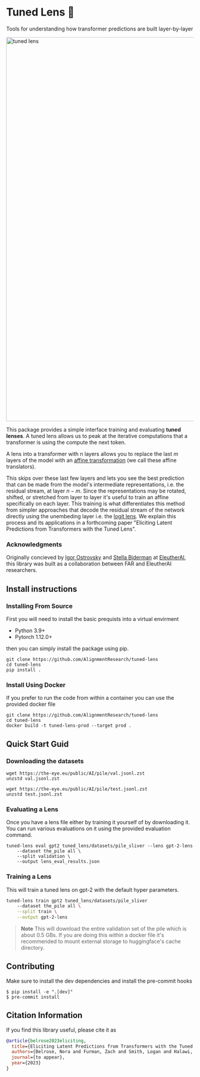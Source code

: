 # Tuned Lens 🔎
Tools for understanding how transformer predictions are built layer-by-layer

<img width="1028" alt="tuned lens" src="https://user-images.githubusercontent.com/39116809/206883419-4fb9083d-3fa0-48e9-ba97-b70cb21b08e9.png">

This package provides a simple interface training and evaluating __tuned lenses__. A tuned lens allows us to peak at the iterative computations that a transformer is using the compute the next token.

A lens into a transformer with n layers allows you to replace the last $m$ layers of the model with an [affine transformation](https://pytorch.org/docs/stable/generated/torch.nn.Linear.html) (we call these affine translators).

This skips over these last few layers and lets you see the best prediction that can be made from the model's intermediate representations, i.e. the residual stream, at layer $n - m$. Since the representations may be rotated, shifted, or stretched from layer to layer it's useful to train an affine specifically on each layer. This training is what differentiates this method from simpler approaches that decode the residual stream of the network directly using the unembeding layer i.e. the [logit lens](https://www.lesswrong.com/posts/AcKRB8wDpdaN6v6ru/interpreting-gpt-the-logit-lens). We explain this process and its applications in a forthcoming paper "Eliciting Latent Predictions from Transformers with the Tuned Lens".

### Acknowledgments
Originally concieved by [Igor Ostrovsky](https://twitter.com/igoro?lang=en) and [Stella Biderman](www.stellabiderman) at [EleutherAI](www.eleuther.ai), this library was built as a collaboration between FAR and EleutherAI researchers.

## Install instructions
### Installing From Source
First you will need to install the basic prequists into a virtual envirment
* Python 3.9+
* Pytorch 1.12.0+

then you can simply install the package using pip.
```
git clone https://github.com/AlignmentResearch/tuned-lens
cd tuned-lens
pip install .
```

### Install Using Docker
If you prefer to run the code from within a container you can use the provided docker
file
```
git clone https://github.com/AlignmentResearch/tuned-lens
cd tuned-lens
docker build -t tuned-lens-prod --target prod .
```

## Quick Start Guid
### Downloading the datasets
```
wget https://the-eye.eu/public/AI/pile/val.jsonl.zst
unzstd val.jsonl.zst

wget https://the-eye.eu/public/AI/pile/test.jsonl.zst
unzstd test.jsonl.zst
```

### Evaluating a Lens
Once you have a lens file either by training it yourself of by downloading it. You
can run various evaluations on it using the provided evaluation command.
```
tuned-lens eval gpt2 tuned_lens/datasets/pile_sliver --lens gpt-2-lens
    --dataset the_pile all \
    --split validation \
    --output lens_eval_results.json
```


### Training a Lens
This will train a tuned lens on gpt-2 with the default hyper parameters.

```bash
tuned-lens train gpt2 tuned_lens/datasets/pile_sliver
    --dataset the_pile all \
    --split train \
    --output gpt-2-lens
```

> **Note**
> This will download the entire validation set of the pile which is about 0.5 GBs. If you
> are doing this within a docker file it's recommended to mount external storage to huggingface's
> cache directory.

## Contributing
Make sure to install the dev dependencies and install the pre-commit hooks
```
$ pip install -e ".[dev]"
$ pre-commit install
```


## Citation Information

If you find this library useful, please cite it as

```bibtex
@article{belrose2023eliciting,
  title={Eliciting Latent Predictions from Transformers with the Tuned Lens},
  authors={Belrose, Nora and Furman, Zach and Smith, Logan and Halawi, Danny and McKinney, Lev and Ostrovsky, Igor and Biderman, Stella and Steinhardt, Jacob},
  journal={to appear},
  year={2023}
}
```
